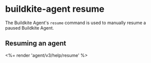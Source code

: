 # buildkite-agent resume

The Buildkite Agent's `resume` command is used to manually resume a paused Buildkite Agent.

## Resuming an agent

<%= render 'agent/v3/help/resume' %>
